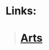 # Links:

> # [Arts](https://yandex.ru/images/search?cbir_id=3905842%2FbuVvrHZC25ItgIqe4QELmQ7292&cbir_page=similar&from=tabbar&lr=47&rpt=imageview&url=https%3A%2F%2Favatars.mds.yandex.net%2Fget-images-cbir%2F3905842%2FbuVvrHZC25ItgIqe4QELmQ7292%2Forig)

